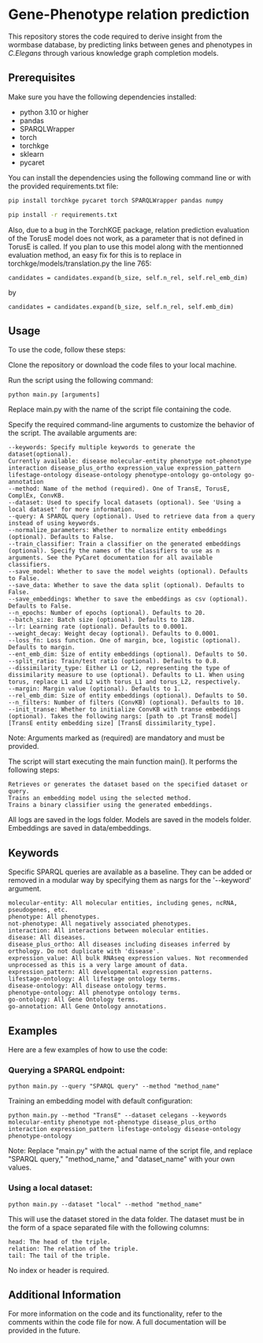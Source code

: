 # Gene-Phenotype relation prediction
This repository stores the code required to derive insight from the wormbase database, by predicting links between genes and phenotypes in *C.Elegans* through various knowledge graph completion models.

## Prerequisites

Make sure you have the following dependencies installed:
- python 3.10 or higher
- pandas
- SPARQLWrapper
- torch
- torchkge
- sklearn
- pycaret

You can install the dependencies using the following command line or with the provided requirements.txt file:

```bash
pip install torchkge pycaret torch SPARQLWrapper pandas numpy
```
```bash
pip install -r requirements.txt
```

Also, due to a bug in the TorchKGE package, relation prediction evaluation of the TorusE model does not work, as a parameter that is not defined in TorusE is called. If you plan to use this model along with the mentionned evaluation method, an easy fix for this is to replace in torchkge/models/translation.py the line 765:

    candidates = candidates.expand(b_size, self.n_rel, self.rel_emb_dim)
by

	candidates = candidates.expand(b_size, self.n_rel, self.emb_dim)


## Usage

To use the code, follow these steps:

Clone the repository or download the code files to your local machine.

Run the script using the following command:

    python main.py [arguments]

Replace main.py with the name of the script file containing the code.

Specify the required command-line arguments to customize the behavior of the script. The available arguments are:

    --keywords: Specify multiple keywords to generate the dataset(optional). 
    Currently available: disease molecular-entity phenotype not-phenotype interaction disease_plus_ortho expression_value expression_pattern lifestage-ontology disease-ontology phenotype-ontology go-ontology go-annotation
    --method: Name of the method (required). One of TransE, TorusE, ComplEx, ConvKB.
    --dataset: Used to specify local datasets (optional). See 'Using a local dataset' for more information.
    --query: A SPARQL query (optional). Used to retrieve data from a query instead of using keywords.
    --normalize_parameters: Whether to normalize entity embeddings (optional). Defaults to False.
    --train_classifier: Train a classifier on the generated embeddings (optional). Specify the names of the classifiers to use as n arguments. See the PyCaret documentation for all available classifiers.
    --save_model: Whether to save the model weights (optional). Defaults to False.
    --save_data: Whether to save the data split (optional). Defaults to False.
    --save_embeddings: Whether to save the embeddings as csv (optional). Defaults to False.
    --n_epochs: Number of epochs (optional). Defaults to 20.
    --batch_size: Batch size (optional). Defaults to 128.
    --lr: Learning rate (optional). Defaults to 0.0001.
    --weight_decay: Weight decay (optional). Defaults to 0.0001.
    --loss_fn: Loss function. One of margin, bce, logistic (optional). Defaults to margin.
    --ent_emb_dim: Size of entity embeddings (optional). Defaults to 50.
    --split_ratio: Train/test ratio (optional). Defaults to 0.8.
    --dissimilarity_type: Either L1 or L2, representing the type of dissimilarity measure to use (optional). Defaults to L1. When using torus, replace L1 and L2 with torus_L1 and torus_L2, respectively.
    --margin: Margin value (optional). Defaults to 1.
    --rel_emb_dim: Size of entity embeddings (optional). Defaults to 50.
    --n_filters: Number of filters (ConvKB) (optional). Defaults to 10.
    --init_transe: Whether to initialize ConvKB with transe embeddings (optional). Takes the following nargs: [path to .pt TransE model] [TransE entity embedding size] [TransE dissimilarity_type].

Note: Arguments marked as (required) are mandatory and must be provided.

The script will start executing the main function main(). It performs the following steps:

    Retrieves or generates the dataset based on the specified dataset or query.
    Trains an embedding model using the selected method.
    Trains a binary classifier using the generated embeddings.

All logs are saved in the logs folder. Models are saved in the models folder. Embeddings are saved in  data/embeddings.

## Keywords
Specific SPARQL queries are available as a baseline. They can be added or removed in a modular way by specifying them as nargs for the '--keyword' argument.

    molecular-entity: All molecular entities, including genes, ncRNA, pseudogenes, etc.
    phenotype: All phenotypes.
    not-phenotype: All negatively associated phenotypes.
    interaction: All interactions between molecular entities.
    disease: All diseases.
    disease_plus_ortho: All diseases including diseases inferred by orthology. Do not duplicate with 'disease'.
    expression_value: All bulk RNAseq expression values. Not recommended unprocessed as this is a very large amount of data.
    expression_pattern: All developmental expression patterns.
    lifestage-ontology: All lifestage ontology terms.
    disease-ontology: All disease ontology terms.
    phenotype-ontology: All phenotype ontology terms.
    go-ontology: All Gene Ontology terms.
    go-annotation: All Gene Ontology annotations.


## Examples

Here are a few examples of how to use the code:

### Querying a SPARQL endpoint:

    python main.py --query "SPARQL query" --method "method_name"


Training an embedding model with default configuration:

    python main.py --method "TransE" --dataset celegans --keywords molecular-entity phenotype not-phenotype disease_plus_ortho interaction expression_pattern lifestage-ontology disease-ontology phenotype-ontology

Note: Replace "main.py" with the actual name of the script file, and replace "SPARQL query," "method_name," and "dataset_name" with your own values.

### Using a local dataset:

	python main.py --dataset "local" --method "method_name"

This will use the dataset stored in the data folder. The dataset must be in the form of a space separated file with the following columns:

    head: The head of the triple.
    relation: The relation of the triple.
    tail: The tail of the triple.

No index or header is required.


## Additional Information

For more information on the code and its functionality, refer to the comments within the code file for now. A full documentation will be provided in the future.
